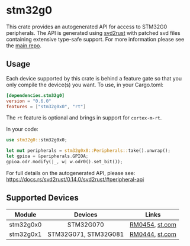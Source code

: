# stm32g0
This crate provides an autogenerated API for access to STM32G0 peripherals.
The API is generated using [svd2rust] with patched svd files containing
extensive type-safe support. For more information please see the [main repo].

[svd2rust]: https://github.com/japaric/svd2rust
[main repo]: https://github.com/stm32-rs/stm32-rs

## Usage
Each device supported by this crate is behind a feature gate so that you only
compile the device(s) you want. To use, in your Cargo.toml:

```toml
[dependencies.stm32g0]
version = "0.6.0"
features = ["stm32g0x0", "rt"]
```

The `rt` feature is optional and brings in support for `cortex-m-rt`.

In your code:

```rust
use stm32g0::stm32g0x0;

let mut peripherals = stm32g0x0::Peripherals::take().unwrap();
let gpioa = &peripherals.GPIOA;
gpioa.odr.modify(|_, w| w.odr0().set_bit());
```

For full details on the autogenerated API, please see:
https://docs.rs/svd2rust/0.14.0/svd2rust/#peripheral-api

## Supported Devices

| Module | Devices | Links |
|:------:|:-------:|:-----:|
| stm32g0x0 | STM32G070 | [RM0454](https://www.st.com/resource/en/reference_manual/dm00463896.pdf), [st.com](https://www.st.com/content/st_com/en/products/microcontrollers/stm32-32-bit-arm-cortex-mcus/stm32-mainstream-mcus/stm32g0-series/stm32g0x0-value-line.html) |
| stm32g0x1 | STM32G071, STM32G081 | [RM0444](https://www.st.com/resource/en/reference_manual/dm00371828.pdf), [st.com](https://www.st.com/content/st_com/en/products/microcontrollers/stm32-32-bit-arm-cortex-mcus/stm32-mainstream-mcus/stm32g0-series/stm32g0x1.html) |
